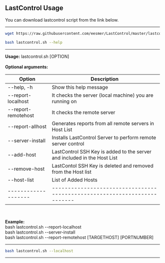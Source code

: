## LastControl Usage

You can download lastcontrol script from the link below.<br>

---

```bash
wget https://raw.githubusercontent.com/eesmer/LastControl/master/lastcontrol.sh

```
```bash
bash lastcontrol.sh --help
```

---
**Usage:** lastcontrol.sh [OPTION] <br>
<br>
**Optional arguments:**<br>

| Option              | Description                                                              |
| ------------------- | -------------------------------------------------------------------------|
| --help, -h          | Show this help message                                                   |
| --report-localhost  | It checks the server (local machine) you are running on                  |
| --report-remotehost | It checks the remote server                                              |
| --report-allhost	  | Generates reports from all remote servers in Host List                   |
| --server-install    | Installs LastControl Server to perform remote server control             |
| --add-host          | LastControl SSH Key is added to the server and included in the Host List |
| --remove-host       | LastContol SSH Key is deleted and removed from the Host list             |
| --host-list		      | List of Added Hosts                                                      |
| ------------------- | -------------------------------------------------------------------------|

<br>

**Example:** <br>
bash lastcontrol.sh --report-localhost <br>
bash lastcontrol.sh --server-install <br>
bash lastcontrol.sh --report-remotehost [TARGETHOST] [PORTNUMBER] <br>

---

```bash
bash lastcontrol.sh --localhost
```
---
